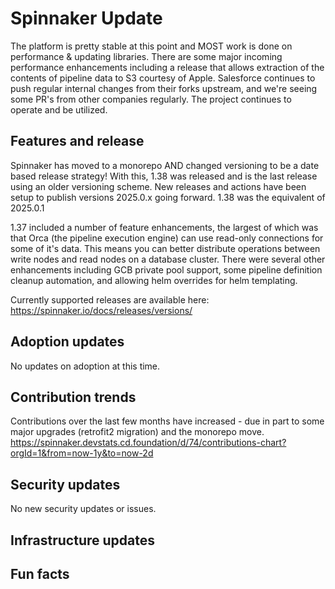 # Spinnaker Update

The platform is pretty stable at this point and MOST work is done on performance & updating libraries.  There are some major incoming performance enhancements including a release that allows extraction of the contents of pipeline data to S3 courtesy of Apple.  Salesforce continues to push regular internal changes from their forks upstream, and we're seeing some PR's from other companies regularly. The project continues to operate and be utilized.  

## Features and release
Spinnaker has moved to a monorepo AND changed versioning to be a date based release strategy!  With this, 1.38 was released and is the last release using an older versioning scheme.  New releases and actions have been setup
to publish versions 2025.0.x going forward.  1.38 was the equivalent of 2025.0.1

1.37 included a number of feature enhancements, the largest of which was that Orca (the pipeline execution engine) can use read-only connections for some of it's data.  This means you can better distribute operations between write nodes and read nodes on a database cluster.  There were several other enhancements including GCB private pool support, some pipeline definition cleanup automation, and allowing helm overrides for helm templating.

Currently supported releases are available here:
https://spinnaker.io/docs/releases/versions/

## Adoption updates
No updates on adoption at this time.

## Contribution trends
Contributions over the last few months have increased - due in part to some major upgrades (retrofit2 migration) and the monorepo move.  https://spinnaker.devstats.cd.foundation/d/74/contributions-chart?orgId=1&from=now-1y&to=now-2d  

## Security updates
No new security updates or issues.  

## Infrastructure updates


## Fun facts

